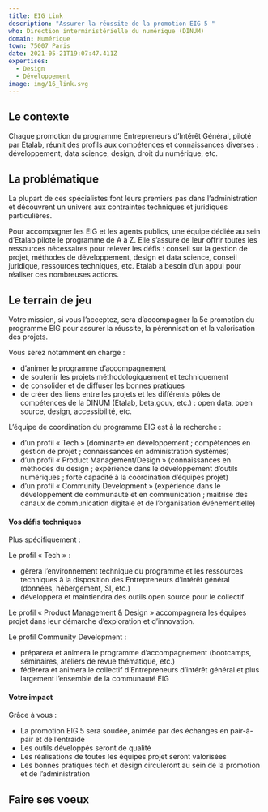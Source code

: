 ```yaml
---
title: EIG Link
description: "Assurer la réussite de la promotion EIG 5 "
who: Direction interministérielle du numérique (DINUM)
domain: Numérique
town: 75007 Paris
date: 2021-05-21T19:07:47.411Z
expertises:
  - Design
  - Développement
image: img/16_link.svg
---
```

## Le contexte

Chaque promotion du programme Entrepreneurs d’Intérêt Général, piloté par Etalab, réunit des profils aux compétences et connaissances diverses : développement, data science, design, droit du numérique, etc. 

## La problématique

La plupart de ces spécialistes font leurs premiers pas dans l’administration et découvrent un univers aux contraintes techniques et juridiques particulières. 

Pour accompagner les EIG et les agents publics, une équipe dédiée au sein d’Etalab pilote le programme de A à Z. Elle s’assure de leur offrir toutes les ressources nécessaires pour relever les défis : conseil sur la gestion de projet, méthodes de développement, design et data science, conseil juridique, ressources techniques, etc. Etalab a besoin d’un appui pour réaliser ces nombreuses actions. 

## Le terrain de jeu 

Votre mission, si vous l’acceptez, sera d’accompagner la 5e promotion du programme EIG pour assurer la réussite, la pérennisation et la valorisation des projets. 

Vous serez notamment en charge :
* d’animer le programme d’accompagnement 
* de soutenir les projets méthodologiquement et techniquement
* de consolider et de diffuser les bonnes pratiques
* de créer des liens entre les projets et les différents pôles de compétences de la DINUM (Etalab, beta.gouv, etc.) : open data, open source, design, accessibilité, etc. 

L’équipe de coordination du programme EIG est à la recherche : 
* d’un profil « Tech » (dominante en développement ; compétences en gestion de projet ; connaissances en administration systèmes)
* d’un profil « Product Management/Design » (connaissances en méthodes du design ; expérience dans le développement d’outils numériques ; forte capacité à la coordination d’équipes projet) 
* d’un profil « Community Development » (expérience dans le développement de communauté et en communication ; maîtrise des canaux de communication digitale et de l’organisation événementielle)

#### Vos défis techniques 

Plus spécifiquement : 

Le profil « Tech » :
* gèrera l’environnement technique du programme et les ressources techniques à la disposition des Entrepreneurs d’intérêt général (données, hébergement, SI, etc.)
* développera et maintiendra des outils open source pour le collectif

Le profil « Product Management & Design » accompagnera les équipes projet dans leur démarche d’exploration et d’innovation. 

Le profil Community Development : 
* préparera et animera le programme d’accompagnement (bootcamps, séminaires, ateliers de revue thématique, etc.)
* fédèrera et animera le collectif d’Entrepreneurs d’intérêt général et plus largement l’ensemble de la communauté EIG

#### Votre impact

Grâce à vous : 
* La promotion EIG 5 sera soudée, animée par des échanges en pair-à-pair et de l’entraide
* Les outils développés seront de qualité 
* Les réalisations de toutes les équipes projet seront valorisées
* Les bonnes pratiques tech et design circuleront au sein de la promotion et de l’administration

## Faire ses voeux
